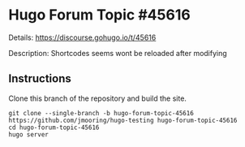 # Hugo Forum Topic #45616

Details: <https://discourse.gohugo.io/t/45616>

Description: Shortcodes seems wont be reloaded after modifying

## Instructions

Clone this branch of the repository and build the site.

```text
git clone --single-branch -b hugo-forum-topic-45616 https://github.com/jmooring/hugo-testing hugo-forum-topic-45616
cd hugo-forum-topic-45616
hugo server
```
